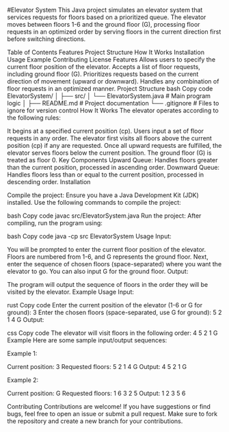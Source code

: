 #Elevator System
This Java project simulates an elevator system that services requests for floors based on a prioritized queue. The elevator moves between floors 1-6 and the ground floor (G), processing floor requests in an optimized order by serving floors in the current direction first before switching directions.

Table of Contents
Features
Project Structure
How It Works
Installation
Usage
Example
Contributing
License
Features
Allows users to specify the current floor position of the elevator.
Accepts a list of floor requests, including ground floor (G).
Prioritizes requests based on the current direction of movement (upward or downward).
Handles any combination of floor requests in an optimized manner.
Project Structure
bash
Copy code
ElevatorSystem/
│
├── src/
│   └── ElevatorSystem.java  # Main program logic
│
├── README.md                # Project documentation
└── .gitignore               # Files to ignore for version control
How It Works
The elevator operates according to the following rules:

It begins at a specified current position (cp).
Users input a set of floor requests in any order.
The elevator first visits all floors above the current position (cp) if any are requested.
Once all upward requests are fulfilled, the elevator serves floors below the current position.
The ground floor (G) is treated as floor 0.
Key Components
Upward Queue: Handles floors greater than the current position, processed in ascending order.
Downward Queue: Handles floors less than or equal to the current position, processed in descending order.
Installation

Compile the project: Ensure you have a Java Development Kit (JDK) installed. Use the following commands to compile the project:

bash
Copy code
javac src/ElevatorSystem.java
Run the project: After compiling, run the program using:

bash
Copy code
java -cp src ElevatorSystem
Usage
Input:

You will be prompted to enter the current floor position of the elevator. Floors are numbered from 1-6, and G represents the ground floor.
Next, enter the sequence of chosen floors (space-separated) where you want the elevator to go. You can also input G for the ground floor.
Output:

The program will output the sequence of floors in the order they will be visited by the elevator.
Example Usage
Input:

rust
Copy code
Enter the current position of the elevator (1-6 or G for ground): 3
Enter the chosen floors (space-separated, use G for ground): 5 2 1 4 G
Output:

css
Copy code
The elevator will visit floors in the following order: 4 5 2 1 G
Example
Here are some sample input/output sequences:

Example 1:

Current position: 3
Requested floors: 5 2 1 4 G
Output: 4 5 2 1 G

Example 2:

Current position: G
Requested floors: 1 6 3 2 5
Output: 1 2 3 5 6

Contributing
Contributions are welcome! If you have suggestions or find bugs, feel free to open an issue or submit a pull request. Make sure to fork the repository and create a new branch for your contributions.

